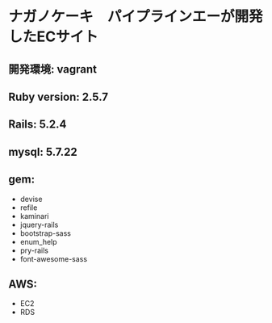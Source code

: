 # ナガノケーキ　パイプラインエーが開発したECサイト

## 開発環境: vagrant
## Ruby version: 2.5.7
## Rails: 5.2.4
## mysql: 5.7.22

## gem:
* devise
* refile
* kaminari
* jquery-rails
* bootstrap-sass
* enum_help
* pry-rails
* font-awesome-sass

## AWS:
* EC2
* RDS